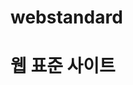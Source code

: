 # webstandard
<h1>웹 표준 사이트</h1>
<a href="https://https://parkyoume.github.io/webstandard/index.html>사이트 보기</a>
